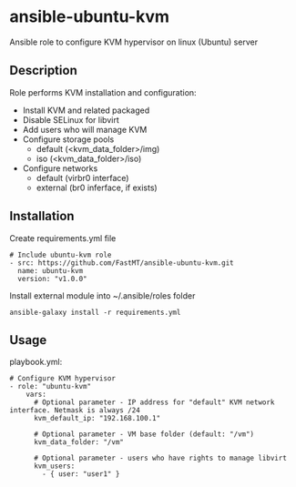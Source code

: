 # ansible-ubuntu-kvm
Ansible role to configure KVM hypervisor on linux (Ubuntu) server 

## Description

Role performs KVM installation and configuration:
 - Install KVM and related packaged
 - Disable SELinux for libvirt
 - Add users who will manage KVM
 - Configure storage pools
   - default (<kvm_data_folder>/img)
   - iso (<kvm_data_folder>/iso)
 - Configure networks
   - default (virbr0 interface)
   - external (br0 inferface, if exists)

## Installation

Create requirements.yml file

```
# Include ubuntu-kvm role
- src: https://github.com/FastMT/ansible-ubuntu-kvm.git
  name: ubuntu-kvm
  version: "v1.0.0"
```

Install external module into ~/.ansible/roles folder

```
ansible-galaxy install -r requirements.yml
```

## Usage

playbook.yml:

```
# Configure KVM hypervisor
- role: "ubuntu-kvm"
    vars:
      # Optional parameter - IP address for "default" KVM network interface. Netmask is always /24
      kvm_default_ip: "192.168.100.1"

      # Optional parameter - VM base folder (default: "/vm")
      kvm_data_folder: "/vm"

      # Optional parameter - users who have rights to manage libvirt
      kvm_users:
        - { user: "user1" }

```        
